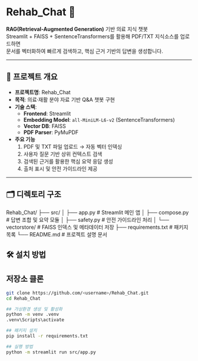 # Rehab_Chat 🧠
**RAG(Retrieval-Augmented Generation)** 기반 의료 지식 챗봇  
Streamlit + FAISS + SentenceTransformers를 활용해 PDF/TXT 지식소스를 업로드하면  
문서를 벡터화하여 빠르게 검색하고, 핵심 근거 기반의 답변을 생성합니다.

---

## 🚀 프로젝트 개요
- **프로젝트명**: Rehab_Chat
- **목적**: 의료·재활 분야 자료 기반 Q&A 챗봇 구현
- **기술 스택**:  
  - **Frontend**: Streamlit  
  - **Embedding Model**: `all-MiniLM-L6-v2` (SentenceTransformers)  
  - **Vector DB**: FAISS  
  - **PDF Parser**: PyMuPDF
- **주요 기능**
  1. PDF 및 TXT 파일 업로드 → 자동 벡터 인덱싱
  2. 사용자 질문 기반 상위 컨텍스트 검색
  3. 검색된 근거를 활용한 핵심 요약 응답 생성
  4. 출처 표시 및 안전 가이드라인 제공

---

## 🗂 디렉토리 구조
Rehab_Chat/
├── src/
│ ├── app.py # Streamlit 메인 앱
│ ├── compose.py # 답변 조합 및 요약 모듈
│ ├── safety.py # 안전 가이드라인 처리
│ └── vectorstore/ # FAISS 인덱스 및 메타데이터 저장
├── requirements.txt # 패키지 목록
└── README.md # 프로젝트 설명 문서

## 🛠 설치 방법

## 저장소 클론
```bash
git clone https://github.com/<username>/Rehab_Chat.git
cd Rehab_Chat

## 가상환경 생성 및 활성화
python -m venv .venv
.venv\Scripts\activate

## 패키지 설치
pip install -r requirements.txt

## 실행 방법
python -m streamlit run src/app.py